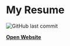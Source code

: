 # My Resume

![GitHub last commit](https://img.shields.io/github/last-commit/sDenisss/MyResume?color=66fcf1&label=Last%20Update)

[**Open Website**](https://sDenisss.github.io/MyResume/)